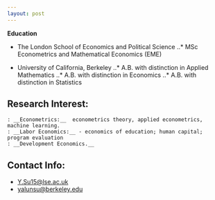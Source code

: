 ```yaml
---
layout: post
---
```

__Education__

+ The London School of Economics and Political Science
..* MSc Econometrics and Mathematical Economics (EME)

+ University of California, Berkeley
..* A.B. with distinction in Applied Mathematics
..* A.B. with distinction in Economics
..* A.B. with distinction in Statistics

## Research Interest: 
	: __Econometrics:__  econometrics theory, applied econometrics, machine learning.
	: __Labor Economics:__ - economics of education; human capital; program evaluation
	: __Development Economics.__

## Contact Info:

+ <Y.Su15@lse.ac.uk>
+ <yalunsu@berkeley.edu>
